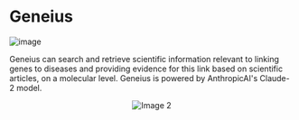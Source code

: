 # Geneius

![image](https://github.com/aaronwtr/Geneius-AnthropicAI-Hackaton/assets/54633647/42386179-410c-4711-98c0-3d18932fbd70)

Geneius can search and retrieve scientific information relevant to linking genes to diseases and providing evidence for this link based on scientific articles, on a molecular level. Geneius is powered by AnthropicAI's Claude-2 model. 

<div style="text-align: center;">
  <p><img src="https://github.com/aaronwtr/Geneius-AnthropicAI-Hackaton/assets/54633647/95bddc68-d4ec-4da2-a082-7f21e1ac7835" alt="Image 2"></p>
</div>
